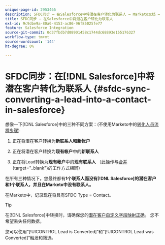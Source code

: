 ```yaml
---
unique-page-id: 2953465
description: SFDC同步 — 在Salesforce中将潜在客户转化为联系人 — Marketo文档 — 产品文档
title: SFDC同步 — 在Salesforce中将潜在客户转化为联系人
exl-id: 9c9dbe9a-80a6-4153-ac86-96f85025fe77
feature: Salesforce Integration
source-git-commit: 0d37fbdb7d08901458c1744dc68893e155176327
workflow-type: tm+mt
source-wordcount: '144'
ht-degree: 0%

---
```


# SFDC同步：在[!DNL Salesforce]中将潜在客户转化为联系人 {#sfdc-sync-converting-a-lead-into-a-contact-in-salesforce}

想像一下[!DNL Salesforce]中的三种不同方案：(不使用Marketo中的[转化人员流程步骤](/help/marketo/product-docs/core-marketo-concepts/smart-campaigns/flow-actions/convert-person.md))

1. 正在将潜在客户转换为&#x200B;**新联系人和新帐户**
1. 正在将潜在客户转换为&#x200B;**现有帐户**&#x200B;中的&#x200B;**新联系人**

1. 正在将Lead转换为&#x200B;**现有帐户**&#x200B;中的&#x200B;**现有联系人** （此操作与[合并](/help/marketo/product-docs/crm-sync/salesforce-sync/sfdc-sync-details/sfdc-sync-merging-a-lead-contact-person.md){target="_blank"}的工作方式相同）

在所有三种情况下，您最终都有&#x200B;**1个联系人而没有[!DNL Salesforce]的潜在客户和1个联系人，并且在Marketo中没有联系人。**

在Marketo中，记录现在将具有SFDC Type = Contact。

>[!TIP]
>
>在[!DNL Salesforce]中转换时，请确保您的[潜在客户自定义字段映射正确](https://help.salesforce.com/apex/HTViewHelpDoc?id=customize_mapleads.htm)。 您不希望丢失任何数据。

您可以使用“[!UICONTROL Lead is Converted]”和“[!UICONTROL Lead was Converted]”触发和筛选。
